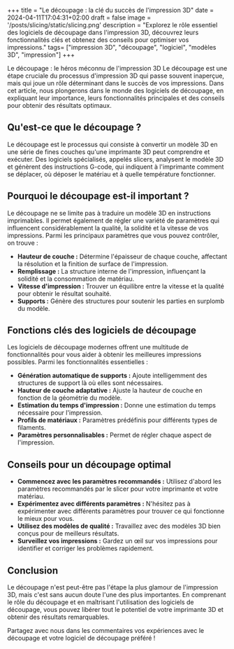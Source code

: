 +++
title = "Le découpage : la clé du succès de l'impression 3D"
date = 2024-04-11T17:04:31+02:00
draft = false
image = '/posts/slicing/static/slicing.png'
description = "Explorez le rôle essentiel des logiciels de découpage dans l'impression 3D, découvrez leurs fonctionnalités clés et obtenez des conseils pour optimiser vos impressions."
tags=  ["impression 3D", "découpage", "logiciel", "modèles 3D", "impression"]
+++

Le découpage : le héros méconnu de l'impression 3D
Le découpage est une étape cruciale du processus d'impression 3D qui passe souvent inaperçue, mais qui joue un rôle déterminant dans le succès de vos impressions. Dans cet article, nous plongerons dans le monde des logiciels de découpage, en expliquant leur importance, leurs fonctionnalités principales et des conseils pour obtenir des résultats optimaux.

## Qu'est-ce que le découpage ?

Le découpage est le processus qui consiste à convertir un modèle 3D en une série de fines couches qu'une imprimante 3D peut comprendre et exécuter. Des logiciels spécialisés, appelés slicers, analysent le modèle 3D et génèrent des instructions G-code, qui indiquent à l'imprimante comment se déplacer, où déposer le matériau et à quelle température fonctionner.

## Pourquoi le découpage est-il important ?

Le découpage ne se limite pas à traduire un modèle 3D en instructions imprimables. Il permet également de régler une variété de paramètres qui influencent considérablement la qualité, la solidité et la vitesse de vos impressions. Parmi les principaux paramètres que vous pouvez contrôler, on trouve :

- **Hauteur de couche :** Détermine l'épaisseur de chaque couche, affectant la résolution et la finition de surface de l'impression.
- **Remplissage :** La structure interne de l'impression, influençant la solidité et la consommation de matériau.
- **Vitesse d'impression :** Trouver un équilibre entre la vitesse et la qualité pour obtenir le résultat souhaité.
- **Supports :** Génère des structures pour soutenir les parties en surplomb du modèle.

## Fonctions clés des logiciels de découpage

Les logiciels de découpage modernes offrent une multitude de fonctionnalités pour vous aider à obtenir les meilleures impressions possibles. Parmi les fonctionnalités essentielles :

- **Génération automatique de supports :** Ajoute intelligemment des structures de support là où elles sont nécessaires.
- **Hauteur de couche adaptative :** Ajuste la hauteur de couche en fonction de la géométrie du modèle.
- **Estimation du temps d'impression :** Donne une estimation du temps nécessaire pour l'impression.
- **Profils de matériaux :** Paramètres prédéfinis pour différents types de filaments.
- **Paramètres personnalisables :** Permet de régler chaque aspect de l'impression.

## Conseils pour un découpage optimal

- **Commencez avec les paramètres recommandés :** Utilisez d'abord les paramètres recommandés par le slicer pour votre imprimante et votre matériau.
- **Expérimentez avec différents paramètres :** N'hésitez pas à expérimenter avec différents paramètres pour trouver ce qui fonctionne le mieux pour vous.
- **Utilisez des modèles de qualité :** Travaillez avec des modèles 3D bien conçus pour de meilleurs résultats.
- **Surveillez vos impressions :** Gardez un œil sur vos impressions pour identifier et corriger les problèmes rapidement.

## Conclusion

Le découpage n'est peut-être pas l'étape la plus glamour de l'impression 3D, mais c'est sans aucun doute l'une des plus importantes. En comprenant le rôle du découpage et en maîtrisant l'utilisation des logiciels de découpage, vous pouvez libérer tout le potentiel de votre imprimante 3D et obtenir des résultats remarquables.

Partagez avec nous dans les commentaires vos expériences avec le découpage et votre logiciel de découpage préféré !
